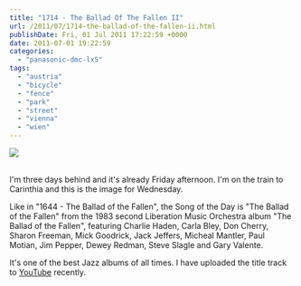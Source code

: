 ```yaml
---
title: "1714 - The Ballad Of The Fallen II"
url: /2011/07/1714-the-ballad-of-the-fallen-ii.html
publishDate: Fri, 01 Jul 2011 17:22:59 +0000
date: 2011-07-01 19:22:59
categories: 
  - "panasonic-dmc-lx5"
tags: 
  - "austria"
  - "bicycle"
  - "fence"
  - "park"
  - "street"
  - "vienna"
  - "wien"
---
```

<div class="container">
<div class="center"><a target="_blank" href="https://d25zfm9zpd7gm5.cloudfront.net/1200x1200/2011/20110629_073121_ps.jpg"><img src="https://d25zfm9zpd7gm5.cloudfront.net/0600x0600/2011/20110629_073121_ps.jpg" /></a></div>
</div>
<br />

I'm three days behind and it's already Friday afternoon. I'm on the train to Carinthia and this is the image for Wednesday.

 Like in "1644 - The Ballad of the Fallen", the Song of the Day is "The Ballad of the Fallen" from the 1983 second Liberation Music Orchestra album "The Ballad of the Fallen", featuring Charlie Haden, Carla Bley, Don Cherry, Sharon Freeman, Mick Goodrick, Jack Jeffers, Micheal Mantler, Paul Motian, Jim Pepper, Dewey Redman, Steve Slagle and Gary Valente. 

It's one of the best Jazz albums of all times. I have uploaded the title track to <a target="_blank" href="http://www.youtube.com/watch?v=SRe1QY6eAzY">YouTube</a> recently.
